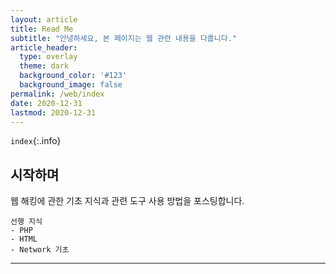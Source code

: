 ```yaml
---
layout: article
title: Read Me
subtitle: "안녕하세요, 본 페이지는 웹 관련 내용을 다룹니다."
article_header:
  type: overlay
  theme: dark
  background_color: '#123'
  background_image: false
permalink: /web/index
date: 2020-12-31
lastmod: 2020-12-31
---
```


`index`{:.info}

## 시작하며

웹 해킹에 관한 기초 지식과 관련 도구 사용 방법을 포스팅합니다.

```
선행 지식
- PHP
- HTML
- Network 기초
```

---

